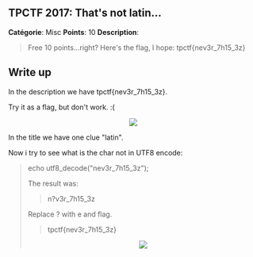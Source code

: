 
TPCTF 2017: That's not latin...
-------

**Catégorie**: Misc **Points**: 10 **Description**:

> Free 10 points...right? Here's the flag, I hope: 
tpctf{nеv3r_7h15_3z}


Write up
-------

In the description we have tpctf{nеv3r_7h15_3z}.

Try it as a flag, but don't work. :(

<p align="center">
<img src="https://i.skyrock.net/8962/46148962/pics/1867901609_1.jpg">
</p>

In the title we have one clue "latin".

Now i try to see what is the char not in UTF8 encode:

> <?php
echo utf8_decode("nеv3r_7h15_3z");


The result was:

> n?v3r_7h15_3z


Replace ? with e and flag.

> tpctf{nev3r_7h15_3z}


<p align="center">
<img src="http://mfs0.bp.cdnsw.com/fs/Root/normal/fsqc-Bob_l_eponge_heureux.jpg">
</p>



